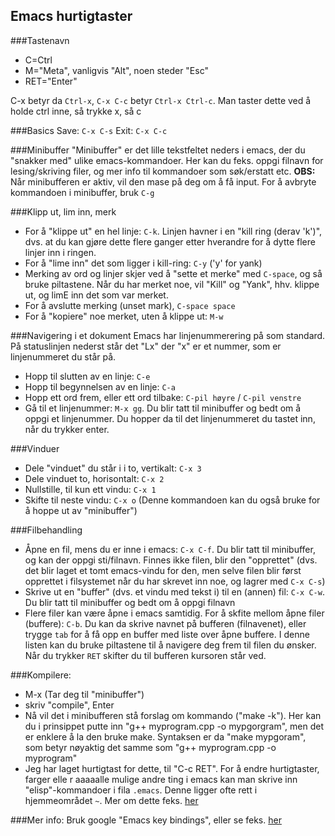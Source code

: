 Emacs hurtigtaster
--------------------------------

###Tastenavn
  * C=Ctrl
  * M="Meta", vanligvis "Alt", noen steder "Esc"
  * RET="Enter"

C-x betyr da `Ctrl-x`, `C-x C-c` betyr `Ctrl-x Ctrl-c`. Man taster dette ved å holde ctrl inne, så trykke x, så c

###Basics
Save: 	  `C-x C-s`
Exit: 	  `C-x C-c`


###Minibuffer
"Minibuffer" er det lille tekstfeltet neders i emacs, der du "snakker med" ulike emacs-kommandoer. Her kan du feks. oppgi filnavn for lesing/skriving filer, og mer info til kommandoer som søk/erstatt etc. **OBS:** Når minibufferen er aktiv, vil den mase på deg om å få input. For å avbryte kommandoen i minibuffer, bruk `C-g`

###Klipp ut, lim inn, merk
  * For å "klippe ut" en hel linje: `C-k`. Linjen havner i en "kill ring (derav 'k')", dvs. at du kan gjøre dette flere ganger etter hverandre for å dytte flere linjer inn i ringen.
  * For å "lime inn" det som ligger i kill-ring: `C-y` ('y' for yank)
  * Merking av ord og linjer skjer ved å "sette et merke" med `C-space`, og så bruke piltastene. Når du har merket noe, vil "Kill" og "Yank", hhv. klippe ut, og limE inn det som var merket.
  * For å avslutte merking (unset mark), `C-space space`
  * For å "kopiere" noe merket, uten å klippe ut: `M-w`

###Navigering i et dokument
Emacs har linjenummerering på som standard. På statuslinjen nederst står det "Lx" der "x" er et nummer, som er linjenummeret du står på.	    

  * Hopp til slutten av en linje: `C-e`
  * Hopp til begynnelsen av en linje: `C-a`
  * Hopp ett ord frem, eller ett ord tilbake: `C-pil høyre` / `C-pil venstre`
  * Gå til et linjenummer: `M-x gg`. Du blir tatt til minibuffer og bedt om å oppgi et linjenummer. Du hopper da til det linjenummeret du tastet inn, når du trykker enter.

###Vinduer	
  * Dele "vinduet" du står i i to, vertikalt: `C-x 3`
  * Dele vinduet to, horisontalt: `C-x 2`
  * Nullstille, til kun ett vindu: `C-x 1`
  * Skifte til neste vindu: `C-x o` (Denne kommandoen kan du også bruke for å hoppe ut av "minibuffer")

###Filbehandling
  * Åpne en fil, mens du er inne i emacs: `C-x C-f`. Du blir tatt til minibuffer, og kan der oppgi sti/filnavn. Finnes ikke filen, blir den "opprettet" (dvs. det blir laget et tomt emacs-vindu for den, men selve filen blir først opprettet i filsystemet når du har skrevet inn noe, og lagrer med `C-x C-s`)
  * Skrive ut en "buffer" (dvs. et vindu med tekst i) til en (annen) fil: `C-x C-w`. Du blir tatt til minibuffer og bedt om å oppgi filnavn
  * Flere filer kan være åpne i emacs samtidig. For å skfite mellom åpne filer (buffere): `C-b`. Du kan da skrive navnet på bufferen (filnavenet), eller trygge `tab` for å få opp en buffer med liste over åpne buffere. I denne listen kan du bruke piltastene til å navigere deg frem til filen du ønsker. Når du trykker `RET` skifter du til bufferen kursoren står ved.

###Kompilere:    
  * M-x (Tar deg til "minibuffer")
  * skriv "compile", Enter	
  * Nå vil det i minibufferen stå forslag om kommando ("make -k"). Her kan du i prinsippet putte inn "g++ myprogram.cpp -o mypgorgram", men det er enklere å la den bruke make. Syntaksen er da "make mypgoram", som betyr nøyaktig det samme som "g++ myprogram.cpp -o myprogram"
  * Jeg har laget hurtigtast for dette, til "C-c RET". For å endre hurtigtaster, farger elle r aaaaalle mulige andre ting i emacs kan man skrive inn "elisp"-kommandoer i fila `.emacs`. Denne ligger ofte rett i hjemmeområdet `~`. Mer om dette feks. [her](http://www.gnu.org/software/emacs/manual/html_node/elisp/Key-Binding-Commands.html)


###Mer info:
Bruk google "Emacs key bindings", eller se feks. [her](http://wttools.sourceforge.net/emacs-stuff/emacs-keybindings.html)